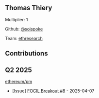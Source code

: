 
## Thomas Thiery
Multiplier: 1

Github: [@soispoke](https://github.com/soispoke)

Team: [ethresearch](https://ethresear.ch/u/soispoke/summary/)

## Contributions

## Q2 2025

[ethereum/pm](https://github.com/ethereum/pm)
* [Issue] [FOCIL Breakout #8](https://github.com/ethereum/pm/issues/1435) - 2025-04-07
